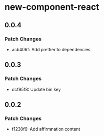 # new-component-react

## 0.0.4

### Patch Changes

- acb406f: Add prettier to dependencies

## 0.0.3

### Patch Changes

- dcf95f8: Update bin key

## 0.0.2

### Patch Changes

- f1230f6: Add affirmnation content
